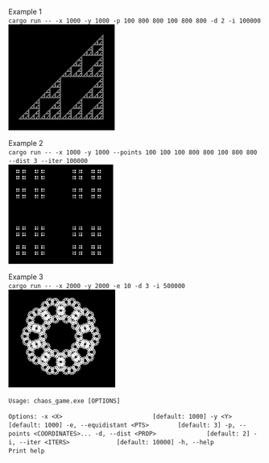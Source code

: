 Example 1\
`cargo run -- -x 1000 -y 1000 -p 100 800 800 100 800 800 -d 2 -i 100000`\
![3 points with a proportional distance of half](./assets/image1.png)

Example 2\
`cargo run -- -x 1000 -y 1000 --points 100 100 100 800 800 100 800 800 --dist 3 --iter 100000`\
![4 points with a proportional distance of a third](./assets/image2.png)

Example 3\
`cargo run -- -x 2000 -y 2000 -e 10 -d 3 -i 500000`\
![10 points equidistant proporional distance of a third iterated 500_000 times](./assets/image3.png)

 ``Usage: chaos_game.exe [OPTIONS]``

 ``Options:
  -x <X>                         [default: 1000]
  -y <Y>                         [default: 1000]
  -e, --equidistant <PTS>        [default: 3]
  -p, --points <COORDINATES>...
  -d, --dist <PROP>              [default: 2]
  -i, --iter <ITERS>             [default: 10000]
  -h, --help                     Print help``